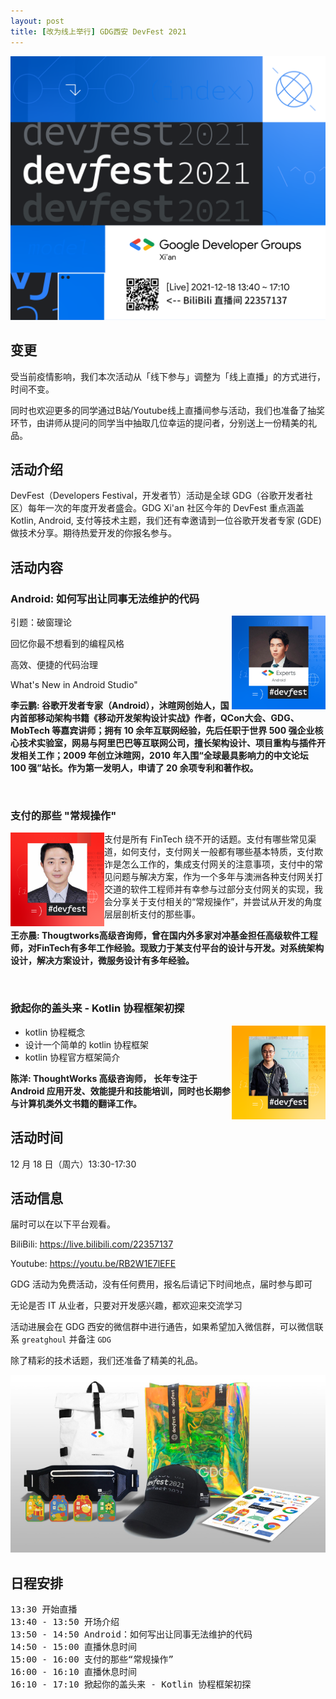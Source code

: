 ```yaml
---
layout: post
title: [改为线上举行] GDG西安 DevFest 2021
---
```


![info_image](/images/2021/11/info_image_online.png)

## 变更
受当前疫情影响，我们本次活动从「线下参与」调整为「线上直播」的方式进行，时间不变。

同时也欢迎更多的同学通过B站/Youtube线上直播间参与活动，我们也准备了抽奖环节，由讲师从提问的同学当中抽取几位幸运的提问者，分别送上一份精美的礼品。

## 活动介绍
DevFest（Developers Festival，开发者节）活动是全球 GDG（谷歌开发者社区）每年一次的年度开发者盛会。GDG Xi'an 社区今年的 DevFest 重点涵盖 Kotlin, Android, 支付等技术主题，我们还有幸邀请到一位谷歌开发者专家 (GDE) 做技术分享。期待热爱开发的你报名参与。

## 活动内容
### Android: 如何写出让同事无法维护的代码

<img align="right" width="150" height="150" src="/images/2021/11/李云鹏.png">

引题：破窗理论

回忆你最不想看到的编程风格

高效、便捷的代码治理

What's New in Android Studio"

**李云鹏: 谷歌开发者专家（Android），沐暄网创始人，国内首部移动架构书籍《移动开发架构设计实战》作者，QCon大会、GDG、MobTech 等嘉宾讲师；拥有 10 余年互联网经验，先后任职于世界 500 强企业核心技术实验室，网易与阿里巴巴等互联网公司，擅长架构设计、项目重构与插件开发相关工作；2009 年创立沐暄网，2010 年入围“全球最具影响力的中文论坛 100 强”站长。作为第一发明人，申请了 20 余项专利和著作权。**

<br>

### 支付的那些 "常规操作"

<img align="left" width="150" height="150" src="/images/2021/11/王亦晨.png">

支付是所有 FinTech 绕不开的话题。支付有哪些常见渠道，如何支付，支付网关一般都有哪些基本特质，支付欺诈是怎么工作的，集成支付网关的注意事项，支付中的常见问题与解决方案，作为一个多年与澳洲各种支付网关打交道的软件工程师并有幸参与过部分支付网关的实现，我会分享关于支付相关的“常规操作”，并尝试从开发的角度层层剖析支付的那些事。

**王亦晨: Thougtworks高级咨询师，曾在国内外多家对冲基金担任高级软件工程师，对FinTech有多年工作经验。现致力于某支付平台的设计与开发。对系统架构设计，解决方案设计，微服务设计有多年经验。**

<br>

### 掀起你的盖头来 - Kotlin 协程框架初探

<img align="right" width="150" height="150" src="/images/2021/11/晨洋.png">

- kotlin 协程概念
- 设计一个简单的 kotlin 协程框架
- kotlin 协程官方框架简介

**陈洋: ThoughtWorks 高级咨询师， 长年专注于 Android 应用开发、效能提升和技能培训，同时也长期参与计算机类外文书籍的翻译工作。**

## 活动时间

12 月 18 日（周六）13:30-17:30

## 活动信息
届时可以在以下平台观看。

BiliBili: https://live.bilibili.com/22357137

Youtube: https://youtu.be/RB2W1E7lEFE


GDG 活动为免费活动，没有任何费用，报名后请记下时间地点，届时参与即可

无论是否 IT 从业者，只要对开发感兴趣，都欢迎来交流学习

活动进展会在 GDG 西安的微信群中进行通告，如果希望加入微信群，可以微信联系 `greatghoul` 并备注 `GDG`

除了精彩的技术话题，我们还准备了精美的礼品。

![礼品](/images/2021/11/礼品.png)


## 日程安排

<pre>
13:30 开始直播
13:40 - 13:50 开场介绍
13:50 - 14:50 Android：如何写出让同事无法维护的代码
14:50 - 15:00 直播休息时间
15:00 - 16:00 支付的那些“常规操作”
16:00 - 16:10 直播休息时间
16:10 - 17:10 掀起你的盖头来 - Kotlin 协程框架初探
</pre>